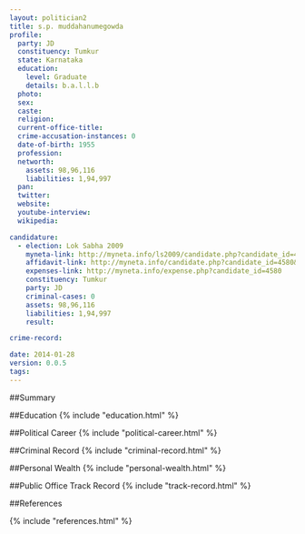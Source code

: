 ```yaml
---
layout: politician2
title: s.p. muddahanumegowda
profile: 
  party: JD
  constituency: Tumkur
  state: Karnataka
  education: 
    level: Graduate
    details: b.a.l.l.b
  photo: 
  sex: 
  caste: 
  religion: 
  current-office-title: 
  crime-accusation-instances: 0
  date-of-birth: 1955
  profession: 
  networth: 
    assets: 98,96,116
    liabilities: 1,94,997
  pan: 
  twitter: 
  website: 
  youtube-interview: 
  wikipedia: 

candidature: 
  - election: Lok Sabha 2009
    myneta-link: http://myneta.info/ls2009/candidate.php?candidate_id=4580
    affidavit-link: http://myneta.info/candidate.php?candidate_id=4580&scan=original
    expenses-link: http://myneta.info/expense.php?candidate_id=4580
    constituency: Tumkur 
    party: JD
    criminal-cases: 0
    assets: 98,96,116
    liabilities: 1,94,997
    result:  

crime-record: 

date: 2014-01-28
version: 0.0.5
tags: 
---
```

##Summary


##Education
{% include "education.html" %}


##Political Career
{% include "political-career.html" %}


##Criminal Record
{% include "criminal-record.html" %}


##Personal Wealth
{% include "personal-wealth.html" %}


##Public Office Track Record
{% include "track-record.html" %}


##References


{% include "references.html" %}
